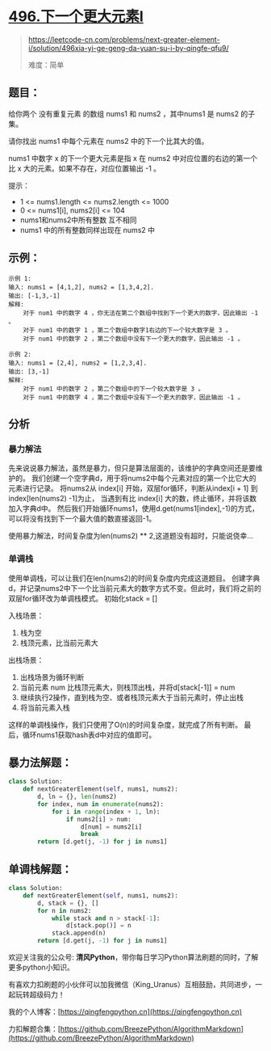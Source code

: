 # [496.下一个更大元素I](https://leetcode-cn.com/problems/next-greater-element-i/solution/496xia-yi-ge-geng-da-yuan-su-i-by-qingfe-qfu9/)

> https://leetcode-cn.com/problems/next-greater-element-i/solution/496xia-yi-ge-geng-da-yuan-su-i-by-qingfe-qfu9/
>
> 难度：简单

## 题目：

给你两个 没有重复元素 的数组 nums1 和 nums2 ，其中nums1 是 nums2 的子集。

请你找出 nums1 中每个元素在 nums2 中的下一个比其大的值。

nums1 中数字 x 的下一个更大元素是指 x 在 nums2 中对应位置的右边的第一个比 x 大的元素。如果不存在，对应位置输出 -1 。

提示：

- 1 <= nums1.length <= nums2.length <= 1000
- 0 <= nums1[i], nums2[i] <= 104
- nums1和nums2中所有整数 互不相同
- nums1 中的所有整数同样出现在 nums2 中

## 示例：

```
示例 1:
输入: nums1 = [4,1,2], nums2 = [1,3,4,2].
输出: [-1,3,-1]
解释:
    对于 num1 中的数字 4 ，你无法在第二个数组中找到下一个更大的数字，因此输出 -1 。
    对于 num1 中的数字 1 ，第二个数组中数字1右边的下一个较大数字是 3 。
    对于 num1 中的数字 2 ，第二个数组中没有下一个更大的数字，因此输出 -1 。

示例 2:
输入: nums1 = [2,4], nums2 = [1,2,3,4].
输出: [3,-1]
解释:
    对于 num1 中的数字 2 ，第二个数组中的下一个较大数字是 3 。
    对于 num1 中的数字 4 ，第二个数组中没有下一个更大的数字，因此输出 -1 。
```

## 分析

### 暴力解法

先来说说暴力解法，虽然是暴力，但只是算法层面的，该维护的字典空间还是要维护的。 我们创建一个空字典d，用于将nums2中每个元素对应的第一个比它大的元素进行记录。 将nums2从 index[i]
开始，双层for循环，判断从index[i + 1] 到index[len(nums2) -1]为止， 当遇到有比 index[i] 大的数，终止循环，并将该数加入字典d中。
然后我们开始循环nums1，使用d.get(nums1[index],-1)的方式，可以将没有找到下一个最大值的数直接返回-1。

使用暴力解法，时间复杂度为len(nums2) ** 2,这道题没有超时，只能说侥幸...

### 单调栈

使用单调栈，可以让我们在len(nums2)的时间复杂度内完成这道题目。 创建字典d，并记录nums2中下一个比当前元素大的数字方式不变。但此时，我们将之前的双层for循环改为单调栈模式。
初始化stack = []

入栈场景：

1. 栈为空
2. 栈顶元素，比当前元素大

出栈场景：

1. 出栈场景为循环判断
2. 当前元素 num 比栈顶元素大，则栈顶出栈，并将d[stack[-1]] = num
3. 继续执行2操作，直到栈为空、或者栈顶元素大于当前元素时，停止出栈
4. 将当前元素入栈

这样的单调栈操作，我们只使用了O(n)的时间复杂度，就完成了所有判断。 最后，循环nums1获取hash表d中对应的值即可。

## 暴力法解题：

```python
class Solution:
    def nextGreaterElement(self, nums1, nums2):
        d, ln = {}, len(nums2)
        for index, num in enumerate(nums2):
            for i in range(index + 1, ln):
                if nums2[i] > num:
                    d[num] = nums2[i]
                    break
        return [d.get(j, -1) for j in nums1]
```

## 单调栈解题：

```python
class Solution:
    def nextGreaterElement(self, nums1, nums2):
        d, stack = {}, []
        for n in nums2:
            while stack and n > stack[-1]:
                d[stack.pop()] = n
            stack.append(n)
        return [d.get(j, -1) for j in nums1]
```

欢迎关注我的公众号: **清风Python**，带你每日学习Python算法刷题的同时，了解更多python小知识。

有喜欢力扣刷题的小伙伴可以加我微信（King_Uranus）互相鼓励，共同进步，一起玩转超级码力！

我的个人博客：[https://qingfengpython.cn](https://qingfengpython.cn)

力扣解题合集：[https://github.com/BreezePython/AlgorithmMarkdown](https://github.com/BreezePython/AlgorithmMarkdown)
